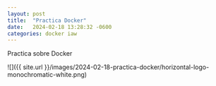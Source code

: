 ```yaml
---
layout: post
title:  "Practica Docker"
date:   2024-02-18 13:28:32 -0600
categories: docker iaw
---
```


Practica sobre Docker

![]({{ site.url }}/images/2024-02-18-practica-docker/horizontal-logo-monochromatic-white.png)